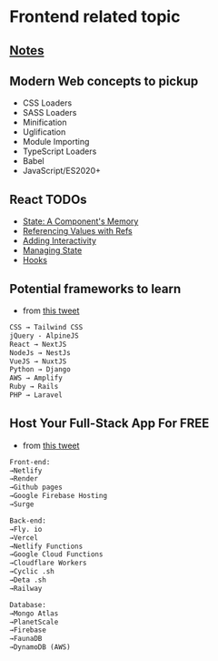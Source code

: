 # Frontend related topic

## [Notes](notes/README.md)


## Modern Web concepts to pickup

- CSS Loaders
- SASS Loaders
- Minification
- Uglification
- Module Importing
- TypeScript Loaders
- Babel
- JavaScript/ES2020+

## React TODOs

- [State: A Component's Memory](https://beta.reactjs.org/learn/state-a-components-memory#)
- [Referencing Values with Refs](https://beta.reactjs.org/learn/referencing-values-with-refs)
- [Adding Interactivity](https://beta.reactjs.org/learn/adding-interactivity)
- [Managing State](https://beta.reactjs.org/learn/managing-state)
- [Hooks](https://beta.reactjs.org/reference/react)

## Potential frameworks to learn

- from [this tweet](https://twitter.com/csaba_kissi/status/1632061904498589696?s=20)

```txt
CSS → Tailwind CSS
jQuery - AlpineJS
React → NextJS
NodeJs → NestJs
VueJS → NuxtJS
Python → Django
AWS → Amplify
Ruby → Rails
PHP → Laravel
```
## Host Your Full-Stack App For FREE

- from [this tweet](https://twitter.com/csaba_kissi/status/1658722457417555968?s=20)


```txt
Front-end:
→Netlify
→Render
→Github pages
→Google Firebase Hosting
→Surge

Back-end:
→Fly. io
→Vercel
→Netlify Functions
→Google Cloud Functions
→Cloudflare Workers
→Cyclic .sh
→Deta .sh
→Railway

Database:
→Mongo Atlas
→PlanetScale
→Firebase
→FaunaDB
→DynamoDB (AWS)
```

